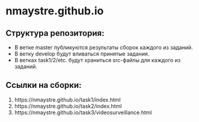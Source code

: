 # nmaystre.github.io
<h2>Структура репозитория:</h2>

<ul>
  <li>В ветке master публикуются результаты сборок каждого из заданий.</li>
  <li>В ветку develop будут вливаться принятые задания.</li>
  <li>В ветках task1/2/etc. будут храниться src-файлы для каждого из заданий.</li>
</ul>

<h2>Ссылки на сборки:</h2>
<ol>
  <li>https://nmaystre.github.io/task1/index.html</li>
  <li>https://nmaystre.github.io/task2/index.html</li>
  <li>https://nmaystre.github.io/task3/videosurveillance.html</li>
</ol>
